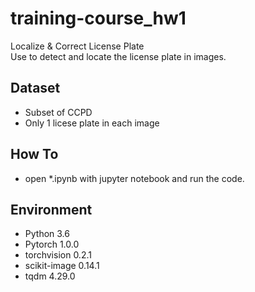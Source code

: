 # training-course_hw1
Localize &amp; Correct License Plate <br>
Use to detect and locate the license plate in images.

## Dataset
* Subset of CCPD
* Only 1 licese plate in each image

## How To
* open *.ipynb with jupyter notebook and run the code.

## Environment
* Python 3.6
* Pytorch 1.0.0
* torchvision 0.2.1
* scikit-image 0.14.1
* tqdm 4.29.0
